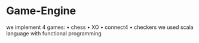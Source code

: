 # Game-Engine
we implement 4 games:
• chess • XO • connect4 • checkers
we used scala language with functional programming
